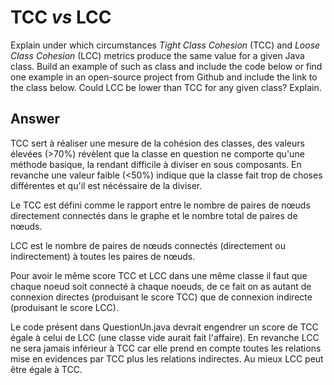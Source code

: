 # TCC *vs* LCC

Explain under which circumstances *Tight Class Cohesion* (TCC) and *Loose Class Cohesion* (LCC) metrics produce the same value for a given Java class. Build an example of such as class and include the code below or find one example in an open-source project from Github and include the link to the class below. Could LCC be lower than TCC for any given class? Explain.

## Answer

TCC sert à réaliser une mesure de la cohésion des classes, des valeurs élevées (>70%) révèlent que la classe en question 
ne comporte qu'une méthode basique, la rendant difficile à diviser en sous composants. 
En revanche une valeur faible (<50%) indique que la classe fait trop de choses différentes et qu'il est nécéssaire de la 
diviser. 

Le TCC est défini comme le rapport entre le nombre de paires de nœuds directement connectés dans le graphe et le nombre total de paires de nœuds.

LCC est le nombre de paires de nœuds connectés (directement ou indirectement) à toutes les paires de nœuds.

Pour avoir le même score TCC et LCC dans une même classe il faut que chaque noeud soit connecté à chaque noeuds, de ce fait on 
as autant de connexion directes (produisant le score TCC) que de connexion indirecte (produisant le score LCC). 

Le code présent dans QuestionUn.java devrait engendrer un score de TCC égale à celui de LCC (une classe vide aurait fait l'affaire).
En revanche LCC ne sera jamais inférieur à TCC car elle prend en compte toutes les relations mise en evidences par TCC plus 
les relations indirectes. Au mieux LCC peut être égale à TCC. 